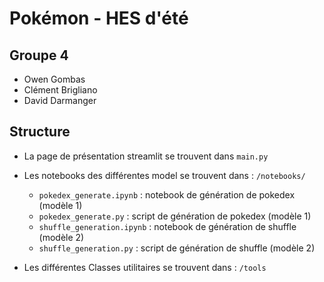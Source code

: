 # Pokémon - HES d'été

## Groupe 4
+ Owen Gombas
+ Clément Brigliano
+ David Darmanger

## Structure
+ La page de présentation streamlit se trouvent dans `main.py`

+ Les notebooks des différentes model se trouvent dans : `/notebooks/`
    + `pokedex_generate.ipynb` : notebook de génération de pokedex (modèle 1)
    + `pokedex_generate.py` : script de génération de pokedex (modèle 1)
    + `shuffle_generation.ipynb` : notebook de génération de shuffle (modèle 2)
    + `shuffle_generation.py` : script de génération de shuffle (modèle 2)

+ Les différentes Classes utilitaires se trouvent dans : `/tools`